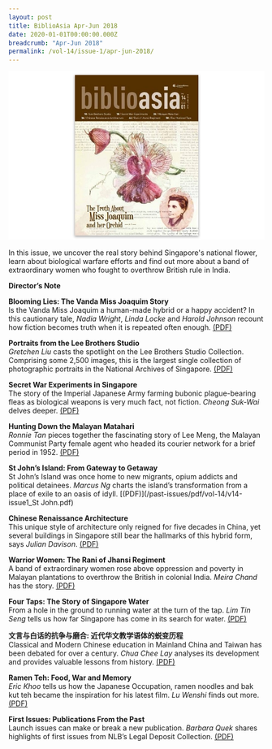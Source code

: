 ```yaml
---
layout: post
title: BiblioAsia Apr-Jun 2018
date: 2020-01-01T00:00:00.000Z
breadcrumb: "Apr-Jun 2018"
permalink: /vol-14/issue-1/apr-jun-2018/
---
```


<img src="/images/Vol-14-issue-1/vol14_iss1.jpg"> 

In this issue, we uncover the real story behind Singapore's national flower, learn about biological warfare efforts and find out more about a band of extraordinary women who fought to overthrow British rule in India.

**Director’s Note**

**Blooming Lies: The Vanda Miss Joaquim Story** <br>
Is the Vanda Miss Joaquim a human-made hybrid or a happy accident? In this cautionary tale, *Nadia Wright*, *Linda Locke* and *Harold Johnson* recount how fiction becomes truth when it is repeated often enough. [(PDF)](/past-issues/pdf/vol-14/v14-issue1_Blooming.pdf)

**Portraits from the Lee Brothers Studio** <br>
*Gretchen Liu* casts the spotlight on the Lee Brothers Studio Collection. Comprising some 2,500 images, this is the largest single collection of photographic portraits in the National Archives of Singapore. [(PDF)](/past-issues/pdf/vol-14/v14-issue1_Portraits.pdf)

**Secret War Experiments in Singapore** <br>
The story of the Imperial Japanese Army farming bubonic plague-bearing fleas as biological weapons is very much fact, not fiction. *Cheong Suk-Wai* delves deeper. [(PDF)](/past-issues/pdf/vol-14/v14-issue1_SecretWar.pdf)

**Hunting Down the Malayan Matahari** <br>
*Ronnie Tan* pieces together the fascinating story of Lee Meng, the Malayan Communist Party female agent who headed its courier network for a brief period in 1952. [(PDF)](/past-issues/pdf/vol-14/v14-issue1_Hunting.pdf)

**St John’s Island: From Gateway to Getaway** <br>
St John’s Island was once home to new migrants, opium addicts and political detainees. *Marcus Ng* charts the island’s transformation from a place of exile to an oasis of idyll. [(PDF)](/past-issues/pdf/vol-14/v14-issue1_St John.pdf)

**Chinese Renaissance Architecture** <br>
This unique style of architecture only reigned for five decades in China, yet several buildings in Singapore still bear the hallmarks of this hybrid form, says *Julian Davison*. [(PDF)](/past-issues/pdf/vol-14/v14-issue1_Renaissance.pdf)

**Warrior Women: The Rani of Jhansi Regiment** <br>
A band of extraordinary women rose above oppression and poverty in Malayan plantations to overthrow the British in colonial India. *Meira Chand* has the story. [(PDF)](/past-issues/pdf/vol-14/v14-issue1_Warrior.pdf)


**Four Taps: The Story of Singapore Water** <br>
From a hole in the ground to running water at the turn of the tap. *Lim Tin Seng* tells us how far Singapore has come in its search for water. [(PDF)](/past-issues/pdf/vol-14/v14-issue1_FourTaps.pdf)


**文言与白话的抗争与磨合: 近代华文教学语体的蜕变历程** <br>
Classical and Modern Chinese education in Mainland China and Taiwan has been debated for over a century. *Chua Chee Lay* analyses its development and provides valuable lessons from history. [(PDF)](/past-issues/pdf/vol-14/v14-issue1_ChineseEducation.pdf)


**Ramen Teh: Food, War and Memory** <br>
*Eric Khoo* tells us how the Japanese Occupation, ramen noodles and bak kut teh became the inspiration for his latest film. *Lu Wenshi* finds out more. [(PDF)](/past-issues/pdf/vol-14/v14-issue1_Ramen.pdf)


**First Issues: Publications From the Past** <br>
Launch issues can make or break a new publication. *Barbara Quek* shares highlights of first issues from NLB’s Legal Deposit Collection. [(PDF)](/past-issues/pdf/vol-14/v14-issue1_FirstIssues.pdf)

